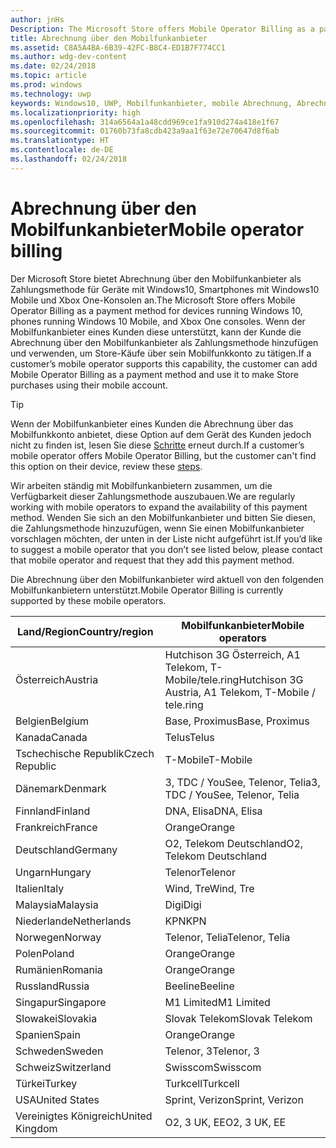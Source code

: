```yaml
---
author: jnHs
Description: The Microsoft Store offers Mobile Operator Billing as a payment method for mobile operators who support this capability.
title: Abrechnung über den Mobilfunkanbieter
ms.assetid: C8A5A4BA-6B39-42FC-B8C4-ED1B7F774CC1
ms.author: wdg-dev-content
ms.date: 02/24/2018
ms.topic: article
ms.prod: windows
ms.technology: uwp
keywords: Windows10, UWP, Mobilfunkanbieter, mobile Abrechnung, Abrechnung über den Mobilfunkanbieter
ms.localizationpriority: high
ms.openlocfilehash: 314a6564a1a48cdd969ce1fa910d274a418e1f67
ms.sourcegitcommit: 01760b73fa8cdb423a9aa1f63e72e70647d8f6ab
ms.translationtype: HT
ms.contentlocale: de-DE
ms.lasthandoff: 02/24/2018
---
```

# <a name="mobile-operator-billing"></a><span data-ttu-id="a9b19-103">Abrechnung über den Mobilfunkanbieter</span><span class="sxs-lookup"><span data-stu-id="a9b19-103">Mobile operator billing</span></span>


<span data-ttu-id="a9b19-104">Der Microsoft Store bietet Abrechnung über den Mobilfunkanbieter als Zahlungsmethode für Geräte mit Windows10, Smartphones mit Windows10 Mobile und Xbox One-Konsolen an.</span><span class="sxs-lookup"><span data-stu-id="a9b19-104">The Microsoft Store offers Mobile Operator Billing as a payment method for devices running Windows 10, phones running Windows 10 Mobile, and Xbox One consoles.</span></span> <span data-ttu-id="a9b19-105">Wenn der Mobilfunkanbieter eines Kunden diese unterstützt, kann der Kunde die Abrechnung über den Mobilfunkanbieter als Zahlungsmethode hinzufügen und verwenden, um Store-Käufe über sein Mobilfunkkonto zu tätigen.</span><span class="sxs-lookup"><span data-stu-id="a9b19-105">If a customer’s mobile operator supports this capability, the customer can add Mobile Operator Billing as a payment method and use it to make Store purchases using their mobile account.</span></span>

> [!TIP]
>  <span data-ttu-id="a9b19-106">Wenn der Mobilfunkanbieter eines Kunden die Abrechnung über das Mobilfunkkonto anbietet, diese Option auf dem Gerät des Kunden jedoch nicht zu finden ist, lesen Sie diese [Schritte](http://go.microsoft.com/fwlink/p/?LinkId=523993) erneut durch.</span><span class="sxs-lookup"><span data-stu-id="a9b19-106">If a customer’s mobile operator offers Mobile Operator Billing, but the customer can't find this option on their device, review these [steps](http://go.microsoft.com/fwlink/p/?LinkId=523993).</span></span>

<span data-ttu-id="a9b19-107">Wir arbeiten ständig mit Mobilfunkanbietern zusammen, um die Verfügbarkeit dieser Zahlungsmethode auszubauen.</span><span class="sxs-lookup"><span data-stu-id="a9b19-107">We are regularly working with mobile operators to expand the availability of this payment method.</span></span> <span data-ttu-id="a9b19-108">Wenden Sie sich an den Mobilfunkanbieter und bitten Sie diesen, die Zahlungsmethode hinzuzufügen, wenn Sie einen Mobilfunkanbieter vorschlagen möchten, der unten in der Liste nicht aufgeführt ist.</span><span class="sxs-lookup"><span data-stu-id="a9b19-108">If you’d like to suggest a mobile operator that you don’t see listed below, please contact that mobile operator and request that they add this payment method.</span></span>

<span data-ttu-id="a9b19-109">Die Abrechnung über den Mobilfunkanbieter wird aktuell von den folgenden Mobilfunkanbietern unterstützt.</span><span class="sxs-lookup"><span data-stu-id="a9b19-109">Mobile Operator Billing is currently supported by these mobile operators.</span></span>

| <span data-ttu-id="a9b19-110">Land/Region</span><span class="sxs-lookup"><span data-stu-id="a9b19-110">Country/region</span></span>  | <span data-ttu-id="a9b19-111">Mobilfunkanbieter</span><span class="sxs-lookup"><span data-stu-id="a9b19-111">Mobile operators</span></span>                 |
|-----------------|----------------------------------|
| <span data-ttu-id="a9b19-112">Österreich</span><span class="sxs-lookup"><span data-stu-id="a9b19-112">Austria</span></span>         | <span data-ttu-id="a9b19-113">Hutchison 3G Österreich, A1 Telekom, T-Mobile/tele.ring</span><span class="sxs-lookup"><span data-stu-id="a9b19-113">Hutchison 3G Austria, A1 Telekom, T-Mobile / tele.ring</span></span>  |
| <span data-ttu-id="a9b19-114">Belgien</span><span class="sxs-lookup"><span data-stu-id="a9b19-114">Belgium</span></span>         | <span data-ttu-id="a9b19-115">Base, Proximus</span><span class="sxs-lookup"><span data-stu-id="a9b19-115">Base, Proximus</span></span>                   |
| <span data-ttu-id="a9b19-116">Kanada</span><span class="sxs-lookup"><span data-stu-id="a9b19-116">Canada</span></span>          | <span data-ttu-id="a9b19-117">Telus</span><span class="sxs-lookup"><span data-stu-id="a9b19-117">Telus</span></span>                            |
| <span data-ttu-id="a9b19-118">Tschechische Republik</span><span class="sxs-lookup"><span data-stu-id="a9b19-118">Czech Republic</span></span>  | <span data-ttu-id="a9b19-119">T-Mobile</span><span class="sxs-lookup"><span data-stu-id="a9b19-119">T-Mobile</span></span>                         |
| <span data-ttu-id="a9b19-120">Dänemark</span><span class="sxs-lookup"><span data-stu-id="a9b19-120">Denmark</span></span>         | <span data-ttu-id="a9b19-121">3, TDC / YouSee, Telenor, Telia</span><span class="sxs-lookup"><span data-stu-id="a9b19-121">3, TDC / YouSee, Telenor, Telia</span></span>  |
| <span data-ttu-id="a9b19-122">Finnland</span><span class="sxs-lookup"><span data-stu-id="a9b19-122">Finland</span></span>         | <span data-ttu-id="a9b19-123">DNA, Elisa</span><span class="sxs-lookup"><span data-stu-id="a9b19-123">DNA, Elisa</span></span>                       |
| <span data-ttu-id="a9b19-124">Frankreich</span><span class="sxs-lookup"><span data-stu-id="a9b19-124">France</span></span>          | <span data-ttu-id="a9b19-125">Orange</span><span class="sxs-lookup"><span data-stu-id="a9b19-125">Orange</span></span>                           |
| <span data-ttu-id="a9b19-126">Deutschland</span><span class="sxs-lookup"><span data-stu-id="a9b19-126">Germany</span></span>         | <span data-ttu-id="a9b19-127">O2, Telekom Deutschland</span><span class="sxs-lookup"><span data-stu-id="a9b19-127">O2, Telekom Deutschland</span></span>          |
| <span data-ttu-id="a9b19-128">Ungarn</span><span class="sxs-lookup"><span data-stu-id="a9b19-128">Hungary</span></span>         | <span data-ttu-id="a9b19-129">Telenor</span><span class="sxs-lookup"><span data-stu-id="a9b19-129">Telenor</span></span>                          |
| <span data-ttu-id="a9b19-130">Italien</span><span class="sxs-lookup"><span data-stu-id="a9b19-130">Italy</span></span>           | <span data-ttu-id="a9b19-131">Wind, Tre</span><span class="sxs-lookup"><span data-stu-id="a9b19-131">Wind, Tre</span></span>                        |
| <span data-ttu-id="a9b19-132">Malaysia</span><span class="sxs-lookup"><span data-stu-id="a9b19-132">Malaysia</span></span>        | <span data-ttu-id="a9b19-133">Digi</span><span class="sxs-lookup"><span data-stu-id="a9b19-133">Digi</span></span>                             |
| <span data-ttu-id="a9b19-134">Niederlande</span><span class="sxs-lookup"><span data-stu-id="a9b19-134">Netherlands</span></span>     | <span data-ttu-id="a9b19-135">KPN</span><span class="sxs-lookup"><span data-stu-id="a9b19-135">KPN</span></span>                              |
| <span data-ttu-id="a9b19-136">Norwegen</span><span class="sxs-lookup"><span data-stu-id="a9b19-136">Norway</span></span>          | <span data-ttu-id="a9b19-137">Telenor, Telia</span><span class="sxs-lookup"><span data-stu-id="a9b19-137">Telenor, Telia</span></span>                   |
| <span data-ttu-id="a9b19-138">Polen</span><span class="sxs-lookup"><span data-stu-id="a9b19-138">Poland</span></span>          | <span data-ttu-id="a9b19-139">Orange</span><span class="sxs-lookup"><span data-stu-id="a9b19-139">Orange</span></span>                           |
| <span data-ttu-id="a9b19-140">Rumänien</span><span class="sxs-lookup"><span data-stu-id="a9b19-140">Romania</span></span>         | <span data-ttu-id="a9b19-141">Orange</span><span class="sxs-lookup"><span data-stu-id="a9b19-141">Orange</span></span>                           |
| <span data-ttu-id="a9b19-142">Russland</span><span class="sxs-lookup"><span data-stu-id="a9b19-142">Russia</span></span>          | <span data-ttu-id="a9b19-143">Beeline</span><span class="sxs-lookup"><span data-stu-id="a9b19-143">Beeline</span></span>                          |
| <span data-ttu-id="a9b19-144">Singapur</span><span class="sxs-lookup"><span data-stu-id="a9b19-144">Singapore</span></span>       | <span data-ttu-id="a9b19-145">M1 Limited</span><span class="sxs-lookup"><span data-stu-id="a9b19-145">M1 Limited</span></span>                       |
| <span data-ttu-id="a9b19-146">Slowakei</span><span class="sxs-lookup"><span data-stu-id="a9b19-146">Slovakia</span></span>        | <span data-ttu-id="a9b19-147">Slovak Telekom</span><span class="sxs-lookup"><span data-stu-id="a9b19-147">Slovak Telekom</span></span>                   |
| <span data-ttu-id="a9b19-148">Spanien</span><span class="sxs-lookup"><span data-stu-id="a9b19-148">Spain</span></span>           | <span data-ttu-id="a9b19-149">Orange</span><span class="sxs-lookup"><span data-stu-id="a9b19-149">Orange</span></span>                           |
| <span data-ttu-id="a9b19-150">Schweden</span><span class="sxs-lookup"><span data-stu-id="a9b19-150">Sweden</span></span>          | <span data-ttu-id="a9b19-151">Telenor, 3</span><span class="sxs-lookup"><span data-stu-id="a9b19-151">Telenor, 3</span></span>                       |
| <span data-ttu-id="a9b19-152">Schweiz</span><span class="sxs-lookup"><span data-stu-id="a9b19-152">Switzerland</span></span>     | <span data-ttu-id="a9b19-153">Swisscom</span><span class="sxs-lookup"><span data-stu-id="a9b19-153">Swisscom</span></span>                         |
| <span data-ttu-id="a9b19-154">Türkei</span><span class="sxs-lookup"><span data-stu-id="a9b19-154">Turkey</span></span>          | <span data-ttu-id="a9b19-155">Turkcell</span><span class="sxs-lookup"><span data-stu-id="a9b19-155">Turkcell</span></span>                         |
| <span data-ttu-id="a9b19-156">USA</span><span class="sxs-lookup"><span data-stu-id="a9b19-156">United States</span></span>   | <span data-ttu-id="a9b19-157">Sprint, Verizon</span><span class="sxs-lookup"><span data-stu-id="a9b19-157">Sprint, Verizon</span></span>                  |
| <span data-ttu-id="a9b19-158">Vereinigtes Königreich</span><span class="sxs-lookup"><span data-stu-id="a9b19-158">United Kingdom</span></span>  | <span data-ttu-id="a9b19-159">O2, 3 UK, EE</span><span class="sxs-lookup"><span data-stu-id="a9b19-159">O2, 3 UK, EE</span></span>                     |

 



 


 

 




